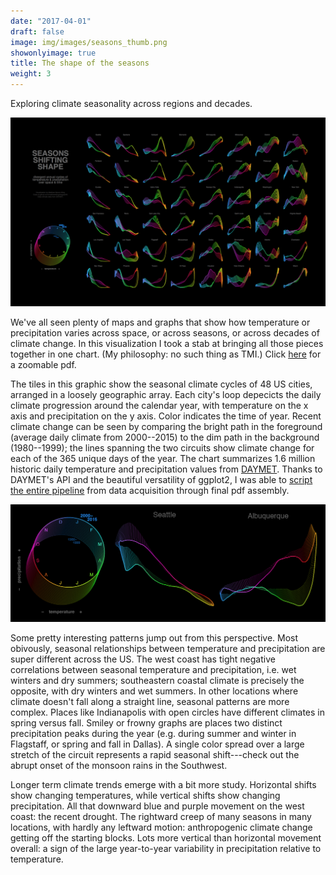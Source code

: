 ```yaml
---
date: "2017-04-01"
draft: false
image: img/images/seasons_thumb.png
showonlyimage: true
title: The shape of the seasons
weight: 3
---
```


Exploring climate seasonality across regions and decades.
<!--more-->


[![Seasons shifting shape](/img/images/shapeshift.png)](/assets/shapeshift.pdf)

We've all seen plenty of maps and graphs that show how temperature or precipitation varies across space, or across seasons, or across decades of climate change. In this visualization I took a stab at bringing all those pieces together in one chart. (My philosophy: no such thing as TMI.) Click [here](/assets/shapeshift.pdf) for a zoomable pdf.

The tiles in this graphic show the seasonal climate cycles of 48 US cities, arranged in a loosely geographic array. Each city's loop depecicts the daily climate progression around the calendar year, with temperature on the x axis and precipitation on the y axis. Color indicates the time of year. Recent climate change can be seen by comparing the bright path in the foreground (average daily climate from 2000--2015) to the dim path in the background (1980--1999); the lines spanning the two circuits show climate change for each of the 365 unique days of the year. The chart summarizes 1.6 million historic daily temperature and precipitation values from [DAYMET](https://daymet.ornl.gov). Thanks to DAYMET's API and the beautiful versatility of ggplot2, I was able to [script the entire pipeline](https://github.com/matthewkling/shapeshifting) from data acquisition through final pdf assembly.

![Excerpt](/img/images/shapeshift_excerpt.png)

Some pretty interesting patterns jump out from this perspective. Most obivously, seasonal relationships between temperature and precipitation are super different across the US. The west coast has tight negative correlations between seasonal temperature and precipitation, i.e. wet winters and dry summers; southeastern coastal climate is precisely the opposite, with dry winters and wet summers. In other locations where climate doesn't fall along a straight line, seasonal patterns are more complex. Places like Indianapolis with open circles have different climates in spring versus fall. Smiley or frowny graphs are places two distinct precipitation peaks during the year (e.g. during summer and winter in Flagstaff, or spring and fall in Dallas). A single color spread over a large stretch of the circuit represents a rapid seasonal shift---check out the abrupt onset of the monsoon rains in the Southwest.

Longer term climate trends emerge with a bit more study. Horizontal shifts show changing temperatures, while vertical shifts show changing precipitation. All that downward blue and purple movement on the west coast: the recent drought. The rightward creep of many seasons in many locations, with hardly any leftward motion: anthropogenic climate change getting off the starting blocks. Lots more vertical than horizontal movement overall: a sign of the large year-to-year variability in precipitation relative to temperature. 
